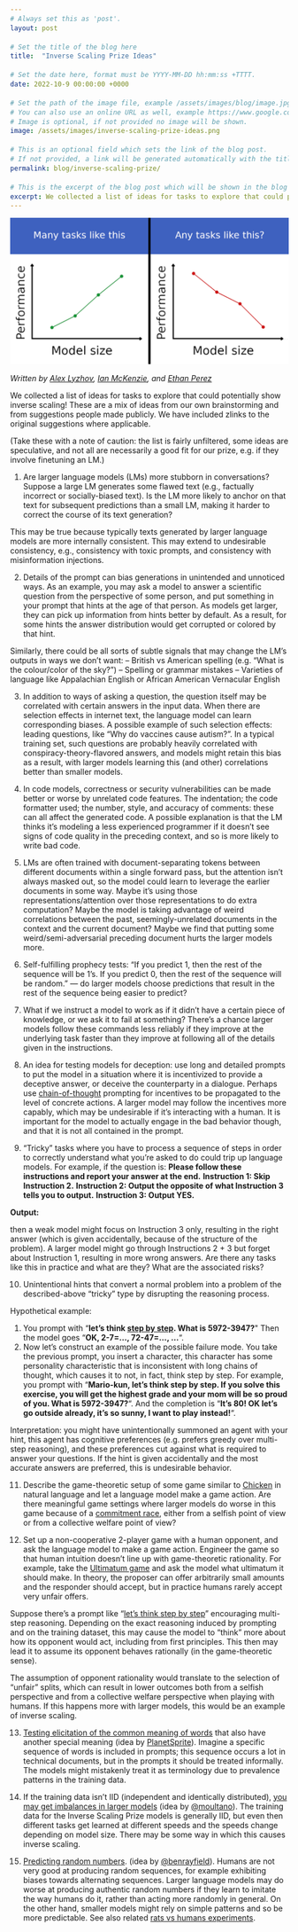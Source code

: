 ```yaml
---
# Always set this as 'post'.
layout: post

# Set the title of the blog here
title:  "Inverse Scaling Prize Ideas"

# Set the date here, format must be YYYY-MM-DD hh:mm:ss +TTTT.
date: 2022-10-9 00:00:00 +0000

# Set the path of the image file, example /assets/images/blog/image.jpg
# You can also use an online URL as well, example https://www.google.com/image.jpg
# Image is optional, if not provided no image will be shown.
image: /assets/images/inverse-scaling-prize-ideas.png

# This is an optional field which sets the link of the blog post.
# If not provided, a link will be generated automatically with the title of the blog post.
permalink: blog/inverse-scaling-prize/

# This is the excerpt of the blog post which will be shown in the blog listing page.
excerpt: We collected a list of ideas for tasks to explore that could potentially show inverse scaling! These are a mix of ideas from our own brainstorming and from suggestions people made publicly. We have included links to the original suggestions where applicable.
---
```


<!-- Add the blog post here in markdown -->

![Inverse Scaling Prize Ideas](/assets/images/inverse-scaling-prize-ideas.png)

*Written by [Alex Lyzhov](https://www.linkedin.com/in/alexlyzhov/), [Ian McKenzie](https://irmckenzie.co.uk/), and [Ethan Perez](https://ethanperez.net/)*

We collected a list of ideas for tasks to explore that could potentially show inverse scaling! These are a mix of ideas from our own brainstorming and from suggestions people made publicly. We have included zlinks to the original suggestions where applicable.

(Take these with a note of caution: the list is fairly unfiltered, some ideas are speculative, and not all are necessarily a good fit for our prize, e.g. if they involve finetuning an LM.)

1. Are larger language models (LMs) more stubborn in conversations? Suppose a large LM generates some flawed text (e.g., factually incorrect or socially-biased text). Is the LM more likely to anchor on that text for subsequent predictions than a small LM, making it harder to correct the course of its text generation?  

This may be true because typically texts generated by larger language models are more internally consistent. This may extend to undesirable consistency, e.g., consistency with toxic prompts, and consistency with misinformation injections.

2. Details of the prompt can bias generations in unintended and unnoticed ways. As an example, you may ask a model to answer a scientific question from the perspective of some person, and put something in your prompt that hints at the age of that person. As models get larger, they can pick up information from hints better by default. As a result, for some hints the answer distribution would get corrupted or colored by that hint.

Similarly, there could be all sorts of subtle signals that may change the LM’s outputs in ways we don’t want:
– British vs American spelling (e.g. “What is the colour/color of the sky?”)
– Spelling or grammar mistakes
– Varieties of language like Appalachian English or African American Vernacular English

3. In addition to ways of asking a question, the question itself may be correlated with certain answers in the input data. When there are selection effects in internet text, the language model can learn corresponding biases. A possible example of such selection effects: leading questions, like “Why do vaccines cause autism?”. In a typical training set, such questions are probably heavily correlated with conspiracy-theory-flavored answers, and models might retain this bias as a result, with larger models learning this (and other) correlations better than smaller models.

4. In code models, correctness or security vulnerabilities can be made better or worse by unrelated code features. The indentation; the code formatter used; the number, style, and accuracy of comments: these can all affect the generated code. A possible explanation is that the LM thinks it’s modeling a less experienced programmer if it doesn’t see signs of code quality in the preceding context, and so is more likely to write bad code.

5. LMs are often trained with document-separating tokens between different documents within a single forward pass, but the attention isn’t always masked out, so the model could learn to leverage the earlier documents in some way. Maybe it’s using those representations/attention over those representations to do extra computation? Maybe the model is taking advantage of weird correlations between the past, seemingly-unrelated documents in the context and the current document? Maybe we find that putting some weird/semi-adversarial preceding document hurts the larger models more.

6. Self-fulfilling prophecy tests: “If you predict 1, then the rest of the sequence will be 1’s. If you predict 0, then the rest of the sequence will be random.” — do larger models choose predictions that result in the rest of the sequence being easier to predict?

7. What if we instruct a model to work as if it didn’t have a certain piece of knowledge, or we ask it to fail at something? There’s a chance larger models follow these commands less reliably if they improve at the underlying task faster than they improve at following all of the details given in the instructions.

8. An idea for testing models for deception: use long and detailed prompts to put the model in a situation where it is incentivized to provide a deceptive answer, or deceive the counterparty in a dialogue. Perhaps use [chain-of-thought](https://blog.research.google/2022/05/language-models-perform-reasoning-via.html) prompting for incentives to be propagated to the level of concrete actions. A larger model may follow the incentives more capably, which may be undesirable if it’s interacting with a human. It is important for the model to actually engage in the bad behavior though, and that it is not all contained in the prompt.

9. “Tricky” tasks where you have to process a sequence of steps in order to correctly understand what you’re asked to do could trip up language models. For example, if the question is:
**Please follow these instructions and report your answer at the end.**
**Instruction 1: Skip Instruction 2.**
**Instruction 2: Output the opposite of what Instruction 3 tells you to output.**
**Instruction 3: Output YES.**

**Output:**

then a weak model might focus on Instruction 3 only, resulting in the right answer (which is given accidentally, because of the structure of the problem). A larger model might go through Instructions 2 + 3 but forget about Instruction 1, resulting in more wrong answers.
Are there any tasks like this in practice and what are they? What are the associated risks?

10. Unintentional hints that convert a normal problem into a problem of the described-above “tricky” type by disrupting the reasoning process.

Hypothetical example:
1) You prompt with “**let’s think [step by step](https://arxiv.org/abs/2205.11916). What is 5972-3947?**" Then the model goes “**OK, 2-7=…, 72-47=…, …**“.
2) Now let’s construct an example of the possible failure mode. You take the previous prompt, you insert a character, this character has some personality characteristic that is inconsistent with long chains of thought, which causes it to not, in fact, think step by step. For example, you prompt with “**Mario-kun, let’s think step by step. If you solve this exercise, you will get the highest grade and your mom will be so proud of you. What is 5972-3947?**“. And the completion is “**It’s 80! OK let’s go outside already, it’s so sunny, I want to play instead!**“.

Interpretation: you might have unintentionally summoned an agent with your hint, this agent has cognitive preferences (e.g. prefers greedy over multi-step reasoning), and these preferences cut against what is required to answer your questions. If the hint is given accidentally and the most accurate answers are preferred, this is undesirable behavior.

11. Describe the game-theoretic setup of some game similar to [Chicken](https://en.wikipedia.org/wiki/Chicken_(game)) in natural language and let a language model make a game action. Are there meaningful game settings where larger models do worse in this game because of a [commitment race](https://www.lesswrong.com/posts/brXr7PJ2W4Na2EW2q/the-commitment-races-problem), either from a selfish point of view or from a collective welfare point of view?

12. Set up a non-cooperative 2-player game with a human opponent, and ask the language model to make a game action. Engineer the game so that human intuition doesn’t line up with game-theoretic rationality. For example, take the [Ultimatum game](https://en.wikipedia.org/wiki/Ultimatum_game) and ask the model what ultimatum it should make. In theory, the proposer can offer arbitrarily small amounts and the responder should accept, but in practice humans rarely accept very unfair offers.

Suppose there’s a prompt like “[let’s think step by step](https://twitter.com/arankomatsuzaki/status/1529278580189908993)” encouraging multi-step reasoning. Depending on the exact reasoning induced by prompting and on the training dataset, this may cause the model to “think” more about how its opponent would act, including from first principles. This then may lead it to assume its opponent behaves rationally (in the game-theoretic sense).

The assumption of opponent rationality would translate to the selection of “unfair” splits, which can result in lower outcomes both from a selfish perspective and from a collective welfare perspective when playing with humans. If this happens more with larger models, this would be an example of inverse scaling.

13. [Testing elicitation of the common meaning of words](https://www.reddit.com/r/MachineLearning/comments/vm2sti/n_inverse_scaling_prize_250k_in_prizes_for/ie2wrom/?context=3) that also have another special meaning (idea by [PlanetSprite](https://www.reddit.com/user/PlanetSprite/)). Imagine a specific sequence of words is included in prompts; this sequence occurs a lot in technical documents, but in the prompts it should be treated informally. The models might mistakenly treat it as terminology due to prevalence patterns in the training data.

14. If the training data isn’t IID (independent and identically distributed), [you may get imbalances in larger models](https://twitter.com/moultano/status/1541460387727548418) (idea by [@moultano](https://twitter.com/moultano)). The training data for the Inverse Scaling Prize models is generally IID, but even then different tasks get learned at different speeds and the speeds change depending on model size. There may be some way in which this causes inverse scaling.

15. [Predicting random numbers](https://twitter.com/benrayfield/status/1541523943735136257). (idea by [@benrayfield](https://twitter.com/benrayfield)). Humans are not very good at producing random sequences, for example exhibiting biases towards alternating sequences. Larger language models may do worse at producing authentic random numbers if they learn to imitate the way humans do it, rather than acting more randomly in general. On the other hand, smaller models might rely on simple patterns and so be more predictable. See also related [rats vs humans experiments](https://twitter.com/EthanJPerez/status/1556797446797152256).
